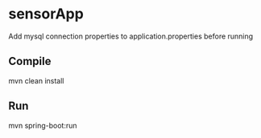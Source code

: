 # sensorApp

Add mysql connection properties to application.properties before running

## Compile
mvn clean install

## Run
mvn spring-boot:run
